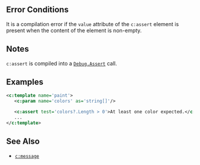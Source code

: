 ## Error Conditions

It is a compilation error if the `value` attribute of the `c:assert` element is present when the content of the element is non-empty.

## Notes

`c:assert` is compiled into a [`Debug.Assert`](https://msdn.microsoft.com/en-us/library/e63efys0) call.

## Examples

```xml
<c:template name='paint'>
   <c:param name='colors' as='string[]'/>

   <c:assert test='colors?.Length > 0'>At least one color expected.</c:assert>
   ...
</c:template>
```

## See Also

- [`c:message`](message.html)
